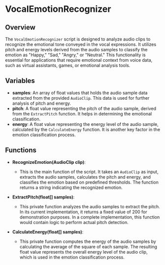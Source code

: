 # VocalEmotionRecognizer

## Overview
The `VocalEmotionRecognizer` script is designed to analyze audio clips to recognize the emotional tone conveyed in the vocal expressions. It utilizes pitch and energy levels derived from the audio samples to classify the emotion as "Happy," "Sad," "Angry," or "Neutral." This functionality is essential for applications that require emotional context from voice data, such as virtual assistants, games, or emotional analysis tools.

## Variables

- **samples**: An array of float values that holds the audio sample data extracted from the provided `AudioClip`. This data is used for further analysis of pitch and energy.
- **pitch**: A float value representing the pitch of the audio sample, derived from the `ExtractPitch` function. It helps in determining the emotional classification.
- **energy**: A float value representing the energy level of the audio sample, calculated by the `CalculateEnergy` function. It is another key factor in the emotion classification process.

## Functions

- **RecognizeEmotion(AudioClip clip)**: 
  - This is the main function of the script. It takes an `AudioClip` as input, extracts the audio samples, calculates the pitch and energy, and classifies the emotion based on predefined thresholds. The function returns a string indicating the recognized emotion.

- **ExtractPitch(float[] samples)**: 
  - This private function analyzes the audio samples to extract the pitch. In its current implementation, it returns a fixed value of 200 for demonstration purposes. In a complete implementation, this function would contain logic to perform actual pitch detection.

- **CalculateEnergy(float[] samples)**: 
  - This private function computes the energy of the audio samples by calculating the average of the square of each sample. The resulting float value represents the overall energy level of the audio clip, which is used in the emotion classification process.